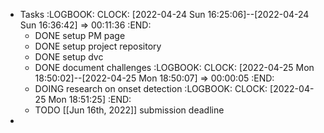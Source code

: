 - Tasks
  :LOGBOOK:
  CLOCK: [2022-04-24 Sun 16:25:06]--[2022-04-24 Sun 16:36:42] =>  00:11:36
  :END:
	- DONE setup PM page
	- DONE setup project repository
	- DONE setup dvc
	- DONE document challenges
	  :LOGBOOK:
	  CLOCK: [2022-04-25 Mon 18:50:02]--[2022-04-25 Mon 18:50:07] =>  00:00:05
	  :END:
	- DOING research on onset detection
	  :LOGBOOK:
	  CLOCK: [2022-04-25 Mon 18:51:25]
	  :END:
	- TODO [[Jun 16th, 2022]] submission deadline
-
